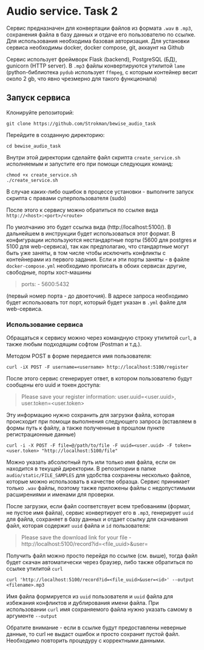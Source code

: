 # Audio service. Task 2

Сервис предназначен для конвертации файлов из формата `.wav` в `.mp3`, 
сохранения файла в базу данных и отдаче его пользователю по ссылке.
Для использования необходима базовая авторизация.
Для установки сервиса необходимы docker, docker compose, git, аккаунт на Github

Сервис использует фреймворк Flask (backend), PostgreSQL (БД), gunicorn (HTTP server).
В `.mp3` файлы конвертируются утилитой `lame`
(python-библиотека `pydub` использует `ffmpeg`, с которым контейнер весит около 2 gb, 
что явно чрезмерно для такого функционала)

## Запуск сервиса

Клонируйте репозиторий:

```
git clone https://github.com/Strokman/bewise_audio_task
```

Перейдите в созданную директорию:

```
cd bewise_audio_task
```

Внутри этой директории сделайте файл скрипта `create_service.sh` исполняемым и запустите его при помощи следующих команд:

```
chmod +x create_service.sh
./create_service.sh
```

В случае каких-либо ошибок в процессе установки - выполните запуск скрипта с правами суперпользователя (sudo)

После этого к сервису можно обратиться по ссылке вида `http://<host>:<port>/<route>`

По умолчанию это будет ссылка вида (http://localhost:5100/). В дальнейшем в инструкции будет использоваться этот формат.
В конфигурации используютcя нестандартные порты (5600 для postgres и 5100 для web-сервиса), так как предполагаю,
что стандартные могут быть уже заняты, в том числе чтобы исключить конфликты с контейнерами из первого задания.
Если и эти порты заняты - в файле `docker-compose.yml` необходимо прописать в обоих сервисах другие, свободные,
порты хост-машины

> ports: - 5600:5432

(первый номер порта - до двоеточия). В адресе запроса необходимо будет использовать тот порт, 
который будет указан в `.yml` файле для web-сервиса.

### Использование сервиса

Обращаться к сервису можно через командную строку утилитой `curl`, а также любым подходящим софтом (Postman и т.д.).

Методом POST в форме передается имя пользователя:

```
curl -iX POST -F username=<username> http://localhost:5100/register
```

После этого сервис сгенерирует ответ, в котором пользователю будут сообщены его uuid и токен доступа:

> Please save your register information: user.uuid=<user.uuid>, user.token=<user.token>

Эту информацию нужно сохранить для загрузки файла, которая происходит при помощи выполнения следующего запроса
(вставляем в формы путь к файлу, а также полученные в прошлом пункте регистрационные данные)

```
curl -i -X POST -F file=@/path/to/file -F uuid=<user.uuid> -F token=<user.token> "http://localhost:5100/file"
```

Можно указать абсолютный путь или только имя файла, если он находится в текущей директории.
В репозитории в папке `audio/static/FILE_SAMPLES` для удобства сохранены несколько файлов,
которые можно использовать в качестве образца. Сервис принимает только `.wav` файлы, поэтому также приложены
файлы с недопустимыми расширениями и именами для проверки.

После загрузки, если файл соответствует всем требованиям (формат, не пустое имя файла), сервис конвертирует его в `.mp3`,
генерирует `uuid` для файла, сохраняет в базу данных и отдает ссылку для скачивания файл,
которая содержит `uuid` файла и `id` пользователя:

> Please save the download link for your file - http://localhost:5100/record?id=<file_uuid>&user=<id>

Получить файл можно просто перейдя по ссылке (см. выше), тогда файл будет скачан автоматически через браузер,
либо также обратиться по ссылке утилитой `curl`

```
curl 'http://localhost:5100/record?id=<file_uuid>&user=<id>' --output <filename>.mp3
```

Имя файла формируется из `uuid` пользователя и `uuid` файла для избежания конфликтов и дублирования имени файла.
При использовании `curl` имя сохраняемого файла нужно указать самому в аргументе `--output`

Обратите внимание - если в ссылке будут предоставлены неверные данные, то curl не выдаст ошибок и
просто сохранит пустой файл. Необходимо повторить процедуру с корректными данными.
